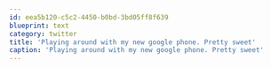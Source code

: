```yaml
---
id: eea5b120-c5c2-4450-b0bd-3bd05ff8f639
blueprint: text
category: twitter
title: 'Playing around with my new google phone. Pretty sweet'
caption: 'Playing around with my new google phone. Pretty sweet'
---
```

